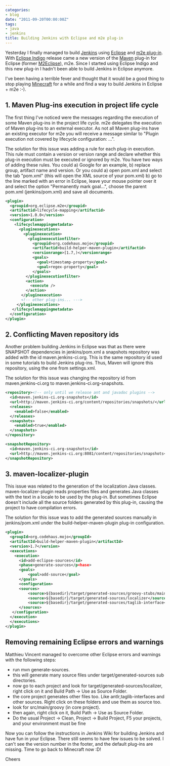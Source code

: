 ```yaml
---
categories:
- blog
date: "2011-09-20T00:00:00Z"
tags:
- java
- jenkins
title: Building Jenkins with Eclipse and m2e plug-in
---
```


<p>Yesterday I finally managed to build <a title="Jenkins" href="http://www.jenkins-ci.org">Jenkins</a> using <a title="Eclipse" href="http://www.eclipse.org/">Eclipse</a> and <a title="m2e plug-in" href="http://eclipse.org/m2e/">m2e plug-in</a>. With <a title="Eclipse Indigo" href="http://www.eclipse.org/indigo">Eclipse Indigo</a> release came a new version of the <a title="Maven" href="http://maven.apache.org">Maven</a> plug-in for Eclipse (former <a title="M2Eclipse" href="http://m2eclipse.sonatype.org/">M2Eclipse</a>), m2e. Since I started using Eclipse Indigo and this new plug-in I hadn't been able to build Jenkins in Eclipse anymore.</p>

<p>I've been having a terrible fever and thought that it would be a good thing to stop playing <a href="http://www.minecraft.net" title="Minecraft">Minecraft</a> for a while and find a way to build Jenkins in Eclipse + m2e :-).</p>

<h2>1. Maven Plug-ins execution in project life cycle</h2>

<p>The first thing I've noticed were the messages regarding the execution of some Maven plug-ins in the project life cycle. m2e delegates the execution of Maven plug-ins to an external executor. As not all Maven plug-ins have an existing executor for m2e you will receive a message similar to "Plugin execution not covered by lifecycle configuration: ...".</p>

<!--more-->

<p>The solution for this issue was adding a rule for each plug-in execution. This rule must contain a version or version range and declare whether this plug-in execution must be executed or ignored by m2e. You have two ways of adding these rules. You could a) Google for an example, b) replace group, artifact name and version. Or you could a) open pom.xml and select the tab "pom.xml" (this will open the XML source of your pom.xml) b) go to the line marked with an error in Eclipse, leave your mouse pointer over it and select the option "Permanently mark goal...", choose the parent pom.xml (jenkins/pom.xml) and save all documents.</p>

```xml
<plugin>
  <groupid>org.eclipse.m2e</groupid>
  <artifactid>lifecycle-mapping</artifactid>
  <version>1.0.0</version>
  <configuration>
    <lifecyclemappingmetadata>
      <pluginexecutions>
        <pluginexecution>
          <pluginexecutionfilter>
            <groupid>org.codehaus.mojo</groupid>
            <artifactid>build-helper-maven-plugin</artifactid>
            <versionrange>[1.7,)</versionrange>
            <goals>
              <goal>timestamp-property</goal>
              <goal>regex-property</goal>
            </goals>
         </pluginexecutionfilter>
         <action>
           <execute />
         </action>
       </pluginexecution>
       <!-- other plug-ins... --->
     </pluginexecutions>
   </lifecyclemappingmetadata>
  </configuration>
</plugin>
```

<h2>2. Conflicting Maven repository ids</h2>

<p>Another problem building Jenkins in Eclipse was that as there were SNAPSHOT dependencies in jenkins/pom.xml a snapshots repository was added with the id maven.jenkins-ci.org. This is the same repository id used in some tutorials to build Jenkins plug-ins. Thus, Maven will ignore this repository, using the one from settings.xml.</p>

<p>The solution for this issue was changing the repository id from maven.jenkins-ci.org to maven.jenkins-ci.org-snapshots.</p>

```xml
<repository><!-- only until we release ant and javadoc plugins -->
  <id>maven.jenkins-ci.org-snapshots</id>
  <url>http://maven.jenkins-ci.org/content/repositories/snapshots/</url>
  <releases>
    <enabled>false</enabled>
  </releases>
  <snapshots>
    <enabled>true</enabled>
  </snapshots>
</repository>
```

```xml
<snapshotRepository>
  <id>maven.jenkins-ci.org-snapshots</id>
  <url>http://maven.jenkins-ci.org:8081/content/repositories/snapshots</url>
</snapshotRepository>
```

<h2>3. maven-localizer-plugin</h2>

<p>This issue was related to the generation of the localization Java classes. maven-localizer-plugin reads properties files and generates Java classes with the text in a locale to be used by the plug-in. But sometimes Eclipse doesn't include all the source folders generated by this plug-in, causing the project to have compilation errors.</p>

<p>The solution for this issue was to add the generated sources manually in jenkins/pom.xml under the build-helper-maven-plugin plug-in configuration.</p>

```xml
<plugin>
  <groupId>org.codehaus.mojo</groupId>
  <artifactId>build-helper-maven-plugin</artifactId>
  <version>1.7</version>
  <executions>
    <execution>
      <id>add-eclipse-sources</id>
      <phase>generate-sources</p<hase>
      <goals>
          <goal>add-source</goal>
      </goals>
      <configuration>
      <sources>
          <source>${basedir}/target/generated-sources/groovy-stubs/main</source>
          <source>${basedir}/target/generated-sources/localizer</source>
          <source>${basedir}/target/generated-sources/taglib-interface</source>
      </sources>
   </configuration>
  </execution>
  </executions>
</plugin>
```

<h2>Removing remaining Eclipse errors and warnings</h2>

<p>Matthieu Vincent managed to overcome other Eclipse errors and warnings with the following steps:</p>

*   run mvn generate-sources.</li>
* this will generate many source files under target/generated-sources sub directories.</li>
* now go to each project and look for target/generated-sources/localizer, right click on it and Build Path &rarr; Use as Source Folder.</li>
* the core project generates other files too. Like antlr,taglib-interfaces and other sources. Right click on these folders and use them as source too.</li>
* look for src/main/groovy (in core project).</li>
* then again, right click on it, Build Path &rarr; Use as Source Folder.</li>
* Do the usual Project &rarr; Clean, Project &rarr; Build Project, F5 your projects, and your environment must be fine</li>

<p>Now you can follow the instructions in Jenkins Wiki for building Jenkins and have fun in your Eclipse. There still seems to have few issues to be solved. I can't see the version number in the footer, and the default plug-ins are missing. Time to go back to Minecraft now :D!</p>

<p>Cheers</p>
